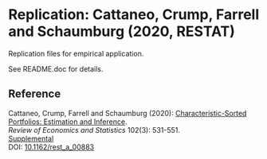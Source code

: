 # Replication: Cattaneo, Crump, Farrell and Schaumburg (2020, RESTAT)

Replication files for empirical application.

See README.doc for details.

## Reference

Cattaneo, Crump, Farrell and Schaumburg (2020): [Characteristic-Sorted Portfolios: Estimation and Inference](https://mdcattaneo.github.io/papers/Cattaneo-Crump-Farrell-Schaumburg_2020_RESTAT.pdf).<br>
_Review of Economics and Statistics_ 102(3): 531-551.<br>
[Supplemental](https://mdcattaneo.github.io/papers/Cattaneo-Crump-Farrell-Schaumburg_2020_RESTAT--Supplement.pdf)<br>
DOI: [10.1162/rest_a_00883](https://doi.org/10.1162/rest_a_00883)
